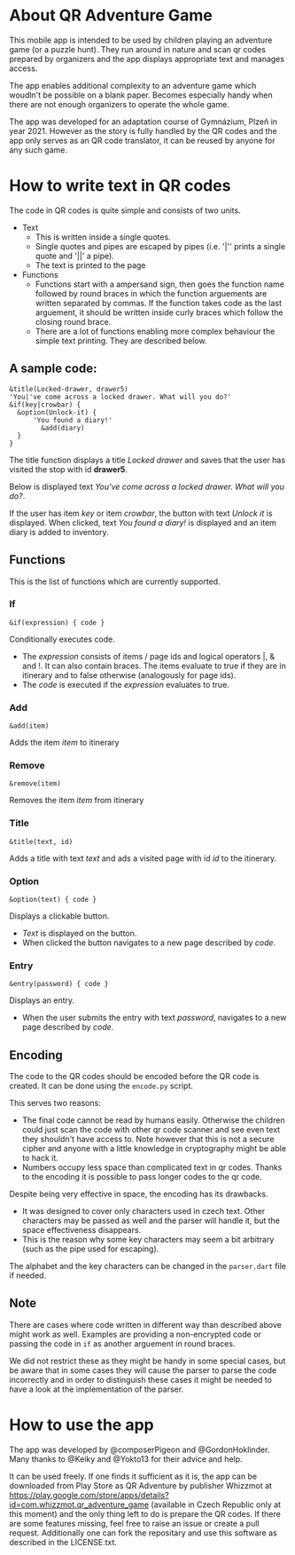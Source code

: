 About QR Adventure Game
=======================

This mobile app is intended to be used by children playing an adventure game (or a puzzle hunt). They run around in nature and scan qr codes prepared by organizers and the app displays appropriate text and manages access.

The app enables additional complexity to an adventure game which woudln't be possible on a blank paper. Becomes especially handy when there are not enough organizers to operate the whole game.

The app was developed for an adaptation course of Gymnázium, Plzeň in year 2021. However as the story is fully handled by the QR codes and the app only serves as an QR code translator, it can be reused by anyone for any such game.

How to write text in QR codes
=============================
The code in QR codes is quite simple and consists of two units.

+ Text
  + This is written inside a single quotes.
  + Single quotes and pipes are escaped by pipes (i.e. '|'' prints a single quote and '||' a pipe).
  + The text is printed to the page
+ Functions
  + Functions start with a ampersand sign, then goes the function name followed by round braces in which the function arguements are written separated by commas. If the function takes code as the last arguement, it should be written inside curly braces which follow the closing round brace.
  + There are a lot of functions enabling more complex behaviour the simple text printing. They are described below.

A sample code:
--------------

```
&title(Locked-drawer, drawer5)
'You|'ve come across a locked drawer. What will you do?'
&if(key|crowbar) {
  &option(Unlock-it) {
	  'You found a diary!'
		&add(diary)
  }
}
```

The title function displays a title *Locked drawer* and saves that the user has visited the stop with id **drawer5**.

Below is displayed text *You've come across a locked drawer. What will you do?*.

If the user has item *key* or item *crowbar*, the button with text *Unlock it* is displayed. When clicked, text *You found a diary!* is displayed and an item diary is added to inventory.

Functions
---------

This is the list of functions which are currently supported.

### If
`&if(expression) { code }`

Conditionally executes code.

+ The *expression* consists of items / page ids and logical operators |, & and !. It can also contain braces. The items evaluate to true if they are in itinerary and to false otherwise (analogously for page ids).
+ The *code* is executed if the *expression* evaluates to true.

### Add
`&add(item)`

Adds the item *item* to itinerary

### Remove
`&remove(item)`

Removes the item *item* from itinerary

### Title
`&title(text, id)`

Adds a title with text *text* and ads a visited page with id *id* to the itinerary.

### Option
`&option(text) { code }`

Displays a clickable button.

+ *Text* is displayed on the button.
+ When clicked the button navigates to a new page described by *code*.

### Entry
`&entry(password) { code }`

Displays an entry.

+ When the user submits the entry with text *password*, navigates to a new page described by *code*.

Encoding
--------
The code to the QR codes should be encoded before the QR code is created. It can be done using the `encode.py` script.

This serves two reasons:

+ The final code cannot be read by humans easily. Otherwise the children could just scan the code with other qr code scanner and see even text they shouldn't have access to. Note however that this is not a secure cipher and anyone with a little knowledge in cryptography might be able to hack it.
+ Numbers occupy less space than complicated text in qr codes. Thanks to the encoding it is possible to pass longer codes to the qr code.

Despite being very effective in space, the encoding has its drawbacks.

+ It was designed to cover only characters used in czech text. Other characters may be passed as well and the parser will handle it, but the space effectiveness disappears.
+ This is the reason why some key characters may seem a bit arbitrary (such as the pipe used for escaping).

The alphabet and the key characters can be changed in the `parser.dart` file if needed.

Note
----
There are cases where code written in different way than described above might work as well. Examples are providing a non-encrypted code or passing the code in `if` as another arguement in round braces.

We did not restrict these as they might be handy in some special cases, but be aware that in some cases they will cause the parser to parse the code incorrectly and in order to distinguish these cases it might be needed to have a look at the implementation of the parser.

How to use the app
==================

The app was developed by @composerPigeon and @GordonHoklinder. Many thanks to @Keiky and @Yokto13 for their advice and help.

It can be used freely. If one finds it sufficient as it is, the app can be downloaded from Play Store as QR Adventure by publisher Whizzmot at https://play.google.com/store/apps/details?id=com.whizzmot.qr_adventure_game (available in Czech Republic only at this moment) and the only thing left to do is prepare the QR codes. If there are some features missing, feel free to raise an issue or create a pull request. Additionally one can fork the repositary and use this software as described in the LICENSE.txt.
